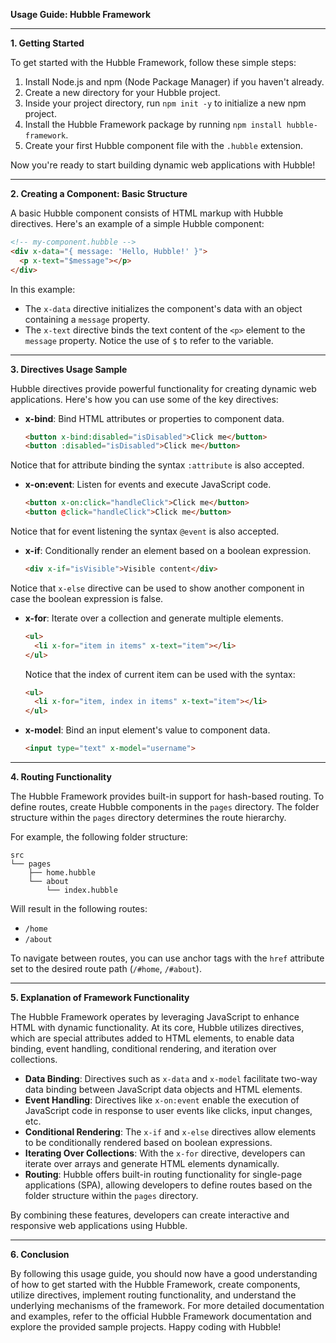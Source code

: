 **Usage Guide: Hubble Framework**

---

**1. Getting Started**

To get started with the Hubble Framework, follow these simple steps:

1. Install Node.js and npm (Node Package Manager) if you haven't already.
2. Create a new directory for your Hubble project.
3. Inside your project directory, run `npm init -y` to initialize a new npm project.
4. Install the Hubble Framework package by running `npm install hubble-framework`.
5. Create your first Hubble component file with the `.hubble` extension.

Now you're ready to start building dynamic web applications with Hubble!

---

**2. Creating a Component: Basic Structure**

A basic Hubble component consists of HTML markup with Hubble directives. Here's an example of a simple Hubble component:

```html
<!-- my-component.hubble -->
<div x-data="{ message: 'Hello, Hubble!' }">
  <p x-text="$message"></p>
</div>
```

In this example:
- The `x-data` directive initializes the component's data with an object containing a `message` property.
- The `x-text` directive binds the text content of the `<p>` element to the `message` property. Notice the use of `$` to refer to the variable.

---

**3. Directives Usage Sample**

Hubble directives provide powerful functionality for creating dynamic web applications. Here's how you can use some of the key directives:

- **x-bind**: Bind HTML attributes or properties to component data.
  ```html
  <button x-bind:disabled="isDisabled">Click me</button>
  <button :disabled="isDisabled">Click me</button>
  ```
 Notice that for attribute binding the syntax `:attribute` is also accepted.

- **x-on:event**: Listen for events and execute JavaScript code.
  ```html
  <button x-on:click="handleClick">Click me</button>
  <button @click="handleClick">Click me</button>
  ```
 Notice that for event listening the syntax `@event` is also accepted.

- **x-if**: Conditionally render an element based on a boolean expression.
  ```html
  <div x-if="isVisible">Visible content</div>
  ```
 Notice that `x-else` directive can be used to show another component in case the boolean expression is false.

- **x-for**: Iterate over a collection and generate multiple elements.
  ```html
  <ul>
    <li x-for="item in items" x-text="item"></li>
  </ul>
  ```
  Notice that the index of current item can be used with the syntax:
  ```html
  <ul>
    <li x-for="item, index in items" x-text="item"></li>
  </ul>
  ```

- **x-model**: Bind an input element's value to component data.
  ```html
  <input type="text" x-model="username">
  ```

---

**4. Routing Functionality**

The Hubble Framework provides built-in support for hash-based routing. To define routes, create Hubble components in the `pages` directory. The folder structure within the `pages` directory determines the route hierarchy.

For example, the following folder structure:

```
src
└── pages
    ├── home.hubble
    └── about
        └── index.hubble
```

Will result in the following routes:
- `/home`
- `/about`

To navigate between routes, you can use anchor tags with the `href` attribute set to the desired route path (`/#home`, `/#about`).

---

**5. Explanation of Framework Functionality**

The Hubble Framework operates by leveraging JavaScript to enhance HTML with dynamic functionality. At its core, Hubble utilizes directives, which are special attributes added to HTML elements, to enable data binding, event handling, conditional rendering, and iteration over collections. 

- **Data Binding**: Directives such as `x-data` and `x-model` facilitate two-way data binding between JavaScript data objects and HTML elements.
- **Event Handling**: Directives like `x-on:event` enable the execution of JavaScript code in response to user events like clicks, input changes, etc.
- **Conditional Rendering**: The `x-if` and `x-else` directives allow elements to be conditionally rendered based on boolean expressions.
- **Iterating Over Collections**: With the `x-for` directive, developers can iterate over arrays and generate HTML elements dynamically.
- **Routing**: Hubble offers built-in routing functionality for single-page applications (SPA), allowing developers to define routes based on the folder structure within the `pages` directory.

By combining these features, developers can create interactive and responsive web applications using Hubble.

---

**6. Conclusion**

By following this usage guide, you should now have a good understanding of how to get started with the Hubble Framework, create components, utilize directives, implement routing functionality, and understand the underlying mechanisms of the framework. For more detailed documentation and examples, refer to the official Hubble Framework documentation and explore the provided sample projects. Happy coding with Hubble!